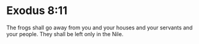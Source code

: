 # Exodus 8:11

The frogs shall go away from you and your houses and your servants and your people. They shall be left only in the Nile.
